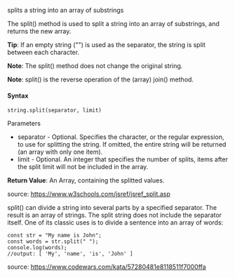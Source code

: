 splits a string into an array of substrings

The split() method is used to split a string into an array of substrings, and returns the new array.

**Tip**: If an empty string ("") is used as the separator, the string is split between each character.

**Note**: The split() method does not change the original string.

**Note**: split() is the reverse operation of the (array) join() method. 

#### Syntax

`string.split(separator, limit)`

Parameters

- separator	- Optional. Specifies the character, or the regular expression, to use for splitting the string. If omitted, the entire string will be returned (an array with only one item).
- limit	- Optional. An integer that specifies the number of splits, items after the split limit will not be included in the array.

**Return Value**:	An Array, containing the splitted values.

source: https://www.w3schools.com/jsref/jsref_split.asp

split() can divide a string into several parts by a specified separator. The result is an array of strings. The split string does not include the separator itself. One of its classic uses is to divide a sentence into an array of words:

```
const str = "My name is John";
const words = str.split(" ");
console.log(words);
//output: [ 'My', 'name', 'is', 'John' ]
```

source: https://www.codewars.com/kata/57280481e8118511f7000ffa